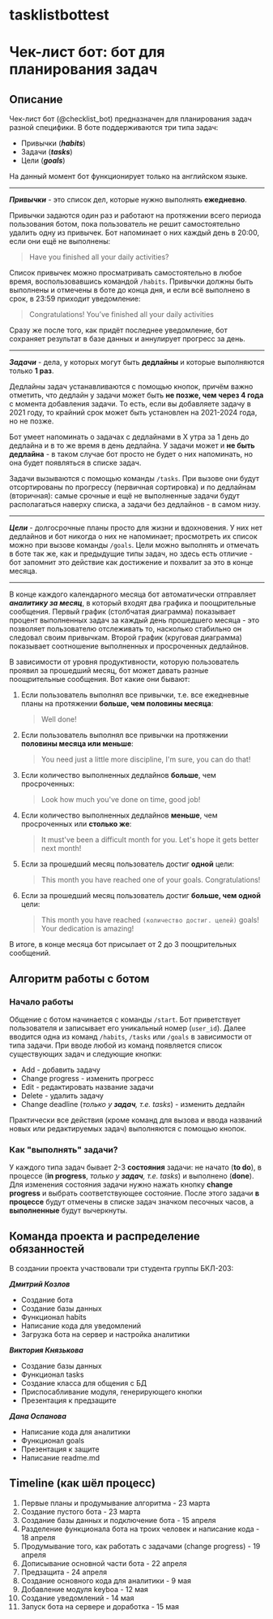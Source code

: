 # tasklistbottest
# Чек-лист бот: бот для планирования задач
## Описание

Чек-лист бот (@checklist_bot) предназначен для планирования задач разной специфики. В боте поддерживаются три типа задач:
* Привычки (***habits***)
* Задачи (***tasks***)
* Цели (***goals***)

На данный момент бот функционирует только на английском языке.

---

***Привычки*** - это список дел, которые нужно выполнять **ежедневно**.

Привычки задаются один раз и работают на протяжении всего периода пользования ботом, пока пользователь не решит самостоятельно удалить одну из привычек. Бот напоминает о них каждый день в 20:00, если они ещё не выполнены:

>Have you finished all your daily activities?

Список привычек можно просматривать самостоятельно в любое время, воспользовавшись командой `/habits`. Привычки должны быть выполнены и отмечены в боте до конца дня, и если всё выполнено в срок, в 23:59 приходит уведомление:

>Congratulations! You’ve finished all your daily activities

Сразу же после того, как придёт последнее уведомление, бот сохраняет результат в базе данных и аннулирует прогресс за день.

---

***Задачи*** - дела, у которых могут быть **дедлайны** и которые выполняются только **1 раз**.

Дедлайны задач устанавливаются с помощью кнопок, причём важно отметить, что дедлайн у задачи может быть **не позже, чем через 4 года** с момента добавления задачи. То есть, если вы добавляете задачу в 2021 году, то крайний срок может быть установлен на 2021-2024 года, но не позже.

Бот умеет напоминать о задачах с дедлайнами в Х утра за 1 день до дедлайна и в то же время в день дедлайна. У задачи может и **не быть дедлайна** - в таком случае бот просто не будет о них напоминать, но она будет появляться в списке задач.

Задачи вызываются с помощью команды `/tasks`. При вызове они будут отсортированы по прогрессу (первичная сортировка) и по дедлайнам (вторичная): самые срочные и ещё не выполненные задачи будут располагаться наверху списка, а задачи без дедлайнов - в самом низу.

---

***Цели*** - долгосрочные планы просто для жизни и вдохновения. У них нет дедлайнов и бот никогда о них не напоминает; просмотреть их список можно при вызове команды `/goals`. Цели можно выполнять и отмечать в боте так же, как и предыдущие типы задач, но здесь есть отличие - бот запомнит это действие как достижение и похвалит за это в конце месяца.

---

В конце каждого календарного месяца бот автоматически отправляет ***аналитику за месяц***, в который входят два графика и поощрительные сообщения. Первый график (столбчатая диаграмма) показывает процент выполненных задач за каждый день прошедшего месяца - это позволяет пользователю отслеживать то, насколько стабильно он следовал своим привычкам. Второй график (круговая диаграмма) показывает соотношение выполненных и просроченных дедлайнов.

В зависимости от уровня продуктивности, которую пользователь проявил за прошедший месяц, бот может давать разные поощрительные сообщения. Вот какие они бывают:
1. Если пользователь выполнял все привычки, т.е. все ежедневные планы на протяжении **больше, чем половины месяца**: 

    >Well done!

2. Если пользователь выполнял все привычки на протяжении **половины месяца или меньше**:

    >You need just a little more discipline, I'm sure, you can do that!

3. Если количество выполненных дедлайнов **больше**, чем просроченных:

    >Look how much you've done on time, good job!

4. Если количество выполненных дедлайнов **меньше**, чем просроченных или **столько же**:

    >It must've been a difficult month for you. Let's hope it gets better next month!

5. Если за прошедший месяц пользователь достиг **одной** цели:

    >This month you have reached one of your goals. Congratulations!

6. Если за прошедший месяц пользователь достиг **больше, чем одной** цели:

    >This month you have reached `(количество достиг. целей)` goals! Your dedication is amazing!


В итоге, в конце месяца бот присылает от 2 до 3 поощрительных сообщений.




## Алгоритм работы с ботом

### Начало работы

Общение с ботом начинается с команды `/start`. Бот приветствует пользователя и записывает его уникальный номер (`user_id`).
Далее вводится одна из команд `/habits`, `/tasks` или `/goals` в зависимости от типа задачи. При вводе любой из команд появляется список существующих задач и следующие кнопки:
* Add - добавить задачу
* Change progress - изменить прогресс
* Edit - редактировать название задачи
* Delete - удалить задачу
* Change deadline (*только у **задач**, т.е. tasks*) - изменить дедлайн

Практически все действия (кроме команд для вызова и ввода названий новых или редактируемых задач) выполняются с помощью кнопок.

### Как "выполнять" задачи?

У каждого типа задач бывает 2-3 **состояния** задачи: не начато (**to do**), в процессе (**in progress**, *только у **задач**, т.е. tasks*) и выполнено (**done**). Для изменения состояния задачи нужно нажать кнопку **change progress** и выбрать соответствующее состояние. После этого задачи **в процессе** будут отмечены в списке задач значком песочных часов, а **выполненные** будут вычеркнуты.

## Команда проекта и распределение обязанностей

В создании проекта участвовали три студента группы БКЛ-203:

***Дмитрий Козлов***

* Создание бота
* Создание базы данных
* Функционал habits
* Написание кода для уведомлений
* Загрузка бота на сервер и настройка аналитики

***Виктория Князькова***

* Создание базы данных
* Функционал tasks
* Создание класса для общения с БД
* Приспосабливание модуля, генерирующего кнопки
* Презентация к предзащите

***Дана Оспанова***

* Написание кода для аналитики
* Функционал goals
* Презентация к защите
* Написание readme.md

## Timeline (как шёл процесс)

1. Первые планы и продумывание алгоритма - 23 марта
2. Создание пустого бота - 23 марта
3. Создание базы данных и подключение бота - 15 апреля
4. Разделение функционала бота на троих человек и написание кода - 18 апреля
5. Продумывание того, как работать с задачами (change progress) - 19 апреля
6. Дописывание основной части бота - 22 апреля
7. Предзащита - 24 апреля
8. Создание основного кода для аналитики - 9 мая
9. Добавление модуля keyboa - 12 мая
10. Создание уведомлений - 14 мая
11. Запуск бота на сервере и доработка - 15 мая
